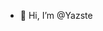 - 👋 Hi, I’m @Yazste

<!---
Yazste/Yazste is a ✨ special ✨ repository because its `README.md` (this file) appears on your GitHub profile.
You can click the Preview link to take a look at your changes.
--->

